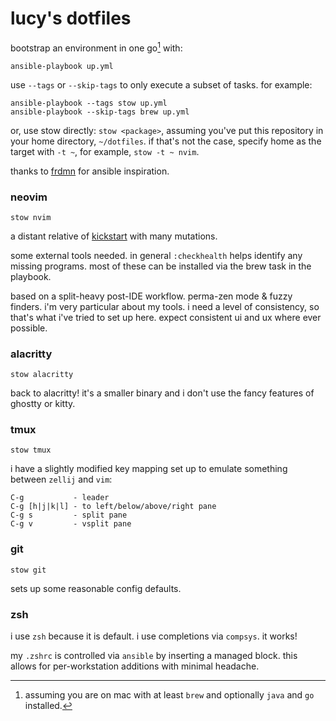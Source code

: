 # lucy's dotfiles

bootstrap an environment in one go[^1] with:

[^1]: assuming you are on mac with at least `brew` and optionally `java` and
    `go` installed.

```shell
ansible-playbook up.yml
```

use `--tags` or `--skip-tags` to only execute a subset of tasks. for example:

```shell
ansible-playbook --tags stow up.yml
ansible-playbook --skip-tags brew up.yml
```

or, use stow directly: `stow <package>`, assuming you've put this repository in
your home directory, `~/dotfiles`. if that's not the case, specify home as the
target with `-t ~`, for example, `stow -t ~ nvim`.

thanks to [frdmn](https://github.com/frdmn/dotfiles) for ansible inspiration.

### neovim

```shell
stow nvim
```

a distant relative of [kickstart](https://github.com/nvim-lua/kickstart.nvim)
with many mutations.

some external tools needed. in general `:checkhealth` helps identify any missing
programs. most of these can be installed via the brew task in the playbook.

based on a split-heavy post-IDE workflow. perma-zen mode & fuzzy finders. i'm
very particular about my tools. i need a level of consistency, so that's what
i've tried to set up here. expect consistent ui and ux where ever possible.

### alacritty

```shell
stow alacritty
```

back to alacritty! it's a smaller binary and i don't use the fancy features of
ghostty or kitty.

### tmux

```shell
stow tmux
```

i have a slightly modified key mapping set up to emulate something between
`zellij` and `vim`:

```
C-g           - leader
C-g [h|j|k|l] - to left/below/above/right pane
C-g s         - split pane
C-g v         - vsplit pane
```

### git

```shell
stow git
```

sets up some reasonable config defaults.

### zsh

i use `zsh` because it is default. i use completions via `compsys`. it works!

my `.zshrc` is controlled via `ansible` by inserting a managed block. this
allows for per-workstation additions with minimal headache.
